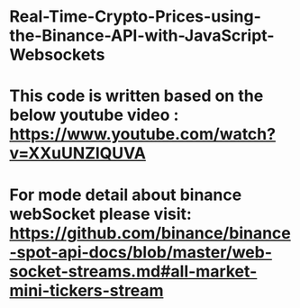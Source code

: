 # Real-Time-Crypto-Prices-using-the-Binance-API-with-JavaScript-Websockets

# This code is written based on the below youtube video : https://www.youtube.com/watch?v=XXuUNZIQUVA

# For mode detail about binance webSocket please visit: https://github.com/binance/binance-spot-api-docs/blob/master/web-socket-streams.md#all-market-mini-tickers-stream
